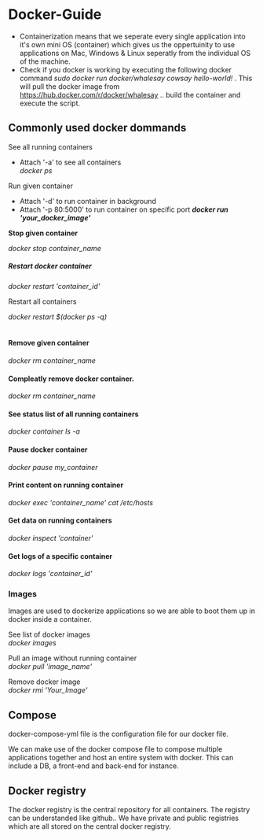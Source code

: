 # Docker-Guide

- Containerization means that we seperate every single application into it's own mini OS (container) which gives us the oppertuinity to use applications on Mac, Windows & Linux seperatly from the individual OS of the machine. 
- Check if you docker is working by executing the following docker command <i> sudo docker run docker/whalesay cowsay hello-world! </i>. This will pull the docker image from https://hub.docker.com/r/docker/whalesay .. build the container and execute the script. 

<h2>Commonly used docker dommands </h2>

See all running containers <br>
- Attach '-a' to see all containers <br>
<i>docker ps</i> <br>

Run given container <br>
- Attach '-d' to run container in background<br>
- Attach '-p 80:5000' to run container on specific port
<b><i>docker run 'your_docker_image'</i></b>

<p id="stopContainer"><b>Stop given container</b></p>
<i>docker stop container_name</i>
<br>

<h5>Restart docker container</h5>
<i>docker restart 'container_id'</i><br>
<p>Restart all containers</p>
<i>docker restart $(docker ps -q)</i><br><br>

<h4>Remove given container </h4>
<i>docker rm container_name</i>

<h4>Compleatly remove docker container. </h4>
<i> docker rm container_name </i>

<h4>See status list of all running containers</h4>
<i> docker container ls -a </i>

<h4>Pause docker container </h4>
<i> docker pause my_container </i>

<h4>Print content on running container</h4>
<i>docker exec 'container_name' cat /etc/hosts </i>

<h4>Get data on running containers</h4>
<i>docker inspect 'container' </i>

<h4>Get logs of a specific container</h4>
<i>docker logs 'container_id'</i>

### Images

Images are used to dockerize applications so we are able to boot them up in docker inside a container.

See list of docker images <br>
<i>docker images </i>

Pull an image without running container <br>
<i>docker pull 'image_name' </i>

Remove docker image <br>
<i> docker rmi 'Your_Image' </i>

<h2>Compose</h2> 

docker-compose-yml file is the configuration file for our docker file. 

We can make use of the docker compose file to compose multiple applications together and host an entire system with docker. This can include a DB, a front-end and back-end for instance. 

<h2>Docker registry</h2>
The docker registry is the central repository for all containers. The registry can be understanded like github.. We have private and public registries which are all stored on the central docker registry. 

